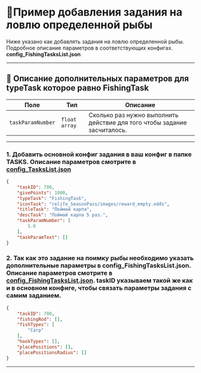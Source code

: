 
# 📄Пример добавления задания на ловлю определенной рыбы

Ниже указано как добавлять задания на ловлю определенной рыбы. Подробное описание параметров в соответствующих конфигах. **config_FishingTasksList.json**

---
## 🧩 Описание дополнительных параметров для **typeTask** которое равно **FishingTask**

| Поле              | Тип        |  Описание |
|-------------------|------------|----------|
| `taskParamNumber`      | `float array`   | Сколько раз нужно выполнить действие для того чтобы задание засчиталось. |

---
### 1. Добавить основной конфиг задания в ваш конфиг в папке TASKS. Описание параметров смотрите в [config_TasksList.json](https://github.com/virusomanvs/relife_SeasonPass/blob/main/TASKS.md)

```json
{
    "taskID": 700,
    "givePoints": 1000,
    "typeTask": "FishingTask",
    "iconTask": "relife_SeasonPass/images/reward_empty.edds",
    "titleTask": "Поймай карпа",
    "descTask": "Поймай карпа 5 раз.",
    "taskParamNumber": [
        5.0
    ],
    "taskParamText": []
}
```
### 2. Так как это задание на поимку рыбы необходимо указать дополнительные параметры в config_FishingTasksList.json. Описание параметров смотрите в [config_FishingTasksList.json](https://github.com/virusomanvs/relife_SeasonPass/blob/main/config_FishingTasksList.md). taskID указываем такой же как и в основном конфиге, чтобы связать параметры задания с самим заданием.

```json
{
    "taskID": 700,
    "fishingRod": [],
    "fishTypes": [
        "Carp"
    ],
    "hookTypes": [],
    "placePositions": [],
    "placePositionsRadius": []
}
```
---

